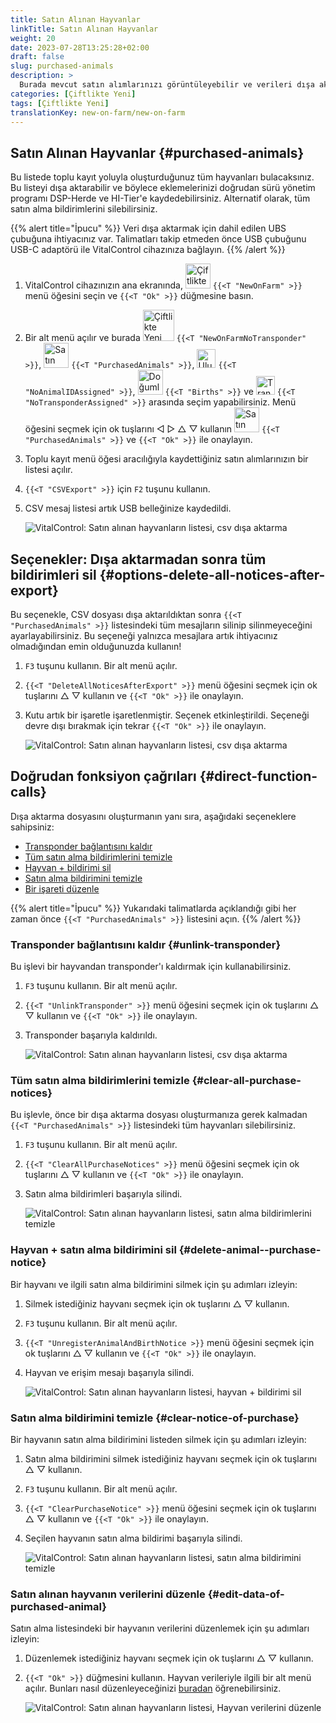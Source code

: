 ```yaml
---
title: Satın Alınan Hayvanlar
linkTitle: Satın Alınan Hayvanlar
weight: 20
date: 2023-07-28T13:25:28+02:00
draft: false
slug: purchased-animals
description: >
  Burada mevcut satın alımlarınızı görüntüleyebilir ve verileri dışa aktarabilirsiniz.
categories: [Çiftlikte Yeni]
tags: [Çiftlikte Yeni]
translationKey: new-on-farm/new-on-farm
---
```

## Satın Alınan Hayvanlar {#purchased-animals}

Bu listede toplu kayıt yoluyla oluşturduğunuz tüm hayvanları bulacaksınız. Bu listeyi dışa aktarabilir ve böylece eklemelerinizi doğrudan sürü yönetim programı DSP-Herde ve HI-Tier'e kaydedebilirsiniz. Alternatif olarak, tüm satın alma bildirimlerini silebilirsiniz.

{{% alert title="İpucu" %}}
Veri dışa aktarmak için dahil edilen UBS çubuğuna ihtiyacınız var. Talimatları takip etmeden önce USB çubuğunu USB-C adaptörü ile VitalControl cihazınıza bağlayın.
{{% /alert %}}

1. VitalControl cihazınızın ana ekranında, <img src="/icons/main/new-on-farm.svg" width="40" align="bottom" alt="Çiftlikte Yeni" /> `{{<T "NewOnFarm" >}}` menü öğesini seçin ve `{{<T "Ok" >}}` düğmesine basın.

2. Bir alt menü açılır ve burada <img src="/icons/registration/new-on-farm-no-transponder.svg" width="50" align="bottom" alt="Çiftlikte Yeni, transponder yok" /> `{{<T "NewOnFarmNoTransponder" >}}`, <img src="/icons/main/new-on-farm.svg" width="40" align="bottom" alt="Satın Alınan Hayvanlar" /> `{{<T "PurchasedAnimals" >}}`, <img src="/icons/registration/no-eartag-number.svg" width="30" align="bottom" alt="Ulusal hayvan kimliği yok" /> `{{<T "NoAnimalIDAssigned" >}}`, <img src="/icons/main/births.svg" width="40" align="bottom" alt="Doğumlar" /> `{{<T "Births" >}}` ve <img src="/icons/registration/no-transponder.svg" width="30" align="bottom" alt="Transponder atanmamış" /> `{{<T "NoTransponderAssigned" >}}` arasında seçim yapabilirsiniz. Menü öğesini seçmek için ok tuşlarını ◁ ▷ △ ▽ kullanın <img src="/icons/main/new-on-farm.svg" width="40" align="bottom" alt="Satın Alınan Hayvanlar" /> `{{<T "PurchasedAnimals" >}}` ve `{{<T "Ok" >}}` ile onaylayın.

3. Toplu kayıt menü öğesi aracılığıyla kaydettiğiniz satın alımlarınızın bir listesi açılır.


4. `{{<T "CSVExport" >}}` için `F2` tuşunu kullanın.

5. CSV mesaj listesi artık USB belleğinize kaydedildi.

    ![VitalControl: Satın alınan hayvanların listesi, csv dışa aktarma](../images/purchasedanimals.png "Satın alınan hayvanlar, csv dışa aktarma")

## Seçenekler: Dışa aktarmadan sonra tüm bildirimleri sil {#options-delete-all-notices-after-export}

Bu seçenekle, CSV dosyası dışa aktarıldıktan sonra `{{<T "PurchasedAnimals" >}}` listesindeki tüm mesajların silinip silinmeyeceğini ayarlayabilirsiniz. Bu seçeneği yalnızca mesajlara artık ihtiyacınız olmadığından emin olduğunuzda kullanın!

1. `F3` tuşunu kullanın. Bir alt menü açılır.

2. `{{<T "DeleteAllNoticesAfterExport" >}}` menü öğesini seçmek için ok tuşlarını △ ▽ kullanın ve `{{<T "Ok" >}}` ile onaylayın.

3. Kutu artık bir işaretle işaretlenmiştir. Seçenek etkinleştirildi. Seçeneği devre dışı bırakmak için tekrar `{{<T "Ok" >}}` ile onaylayın.

    ![VitalControl: Satın alınan hayvanların listesi, csv dışa aktarma](../images/delete-all.png "Dışa aktarmadan sonra tüm bildirimleri sil")

## Doğrudan fonksiyon çağrıları {#direct-function-calls}

Dışa aktarma dosyasını oluşturmanın yanı sıra, aşağıdaki seçeneklere sahipsiniz:

- [Transponder bağlantısını kaldır](#unlink-transponder)
- [Tüm satın alma bildirimlerini temizle](#clear-all-purchase-notices)
- [Hayvan + bildirimi sil](#delete-animal--purchase-notice)
- [Satın alma bildirimini temizle](#clear-notice-of-purchase)
- [Bir işareti düzenle](#edit-data-of-purchased-animal)

{{% alert title="İpucu" %}}
Yukarıdaki talimatlarda açıklandığı gibi her zaman önce `{{<T "PurchasedAnimals" >}}` listesini açın.
{{% /alert %}}

### Transponder bağlantısını kaldır {#unlink-transponder}

Bu işlevi bir hayvandan transponder'ı kaldırmak için kullanabilirsiniz.

1. `F3` tuşunu kullanın. Bir alt menü açılır.

2. `{{<T "UnlinkTransponder" >}}` menü öğesini seçmek için ok tuşlarını △ ▽ kullanın ve `{{<T "Ok" >}}` ile onaylayın.

3. Transponder başarıyla kaldırıldı.

    ![VitalControl: Satın alınan hayvanların listesi, csv dışa aktarma](../images/unlink-transponder.png "Satın alınan hayvanlar, transponder bağlantısını kaldır")

### Tüm satın alma bildirimlerini temizle {#clear-all-purchase-notices}

Bu işlevle, önce bir dışa aktarma dosyası oluşturmanıza gerek kalmadan `{{<T "PurchasedAnimals" >}}` listesindeki tüm hayvanları silebilirsiniz.

1. `F3` tuşunu kullanın. Bir alt menü açılır.

2. `{{<T "ClearAllPurchaseNotices" >}}` menü öğesini seçmek için ok tuşlarını △ ▽ kullanın ve `{{<T "Ok" >}}` ile onaylayın.

3. Satın alma bildirimleri başarıyla silindi.

    ![VitalControl: Satın alınan hayvanların listesi, satın alma bildirimlerini temizle](../images/clear.png "Tüm satın alma bildirimlerini temizle")

### Hayvan + satın alma bildirimini sil {#delete-animal--purchase-notice}

Bir hayvanı ve ilgili satın alma bildirimini silmek için şu adımları izleyin:

1. Silmek istediğiniz hayvanı seçmek için ok tuşlarını △ ▽ kullanın.

2. `F3` tuşunu kullanın. Bir alt menü açılır.

3. `{{<T "UnregisterAnimalAndBirthNotice >}}` menü öğesini seçmek için ok tuşlarını △ ▽ kullanın ve `{{<T "Ok" >}}` ile onaylayın.

4. Hayvan ve erişim mesajı başarıyla silindi.

    ![VitalControl: Satın alınan hayvanların listesi, hayvan + bildirimi sil](../images/delete.png "Hayvan + bildirimi sil")

### Satın alma bildirimini temizle {#clear-notice-of-purchase}

Bir hayvanın satın alma bildirimini listeden silmek için şu adımları izleyin:

1. Satın alma bildirimini silmek istediğiniz hayvanı seçmek için ok tuşlarını △ ▽ kullanın.

2. `F3` tuşunu kullanın. Bir alt menü açılır.

3. `{{<T "ClearPurchaseNotice" >}}` menü öğesini seçmek için ok tuşlarını △ ▽ kullanın ve `{{<T "Ok" >}}` ile onaylayın.

4. Seçilen hayvanın satın alma bildirimi başarıyla silindi.

    ![VitalControl: Satın alınan hayvanların listesi, satın alma bildirimini temizle](../images/clearnotice.png "Satın alma bildirimini temizle")

### Satın alınan hayvanın verilerini düzenle {#edit-data-of-purchased-animal}

Satın alma listesindeki bir hayvanın verilerini düzenlemek için şu adımları izleyin:

1. Düzenlemek istediğiniz hayvanı seçmek için ok tuşlarını △ ▽ kullanın.

2. `{{<T "Ok" >}}` düğmesini kullanın. Hayvan verileriyle ilgili bir alt menü açılır. Bunları nasıl düzenleyeceğinizi [buradan](/en/docs/actions/edit/#edit-animal-data) öğrenebilirsiniz.

    ![VitalControl: Satın alınan hayvanların listesi, Hayvan verilerini düzenle](../images/edit.png "Satın alınan hayvanın verilerini düzenle")
